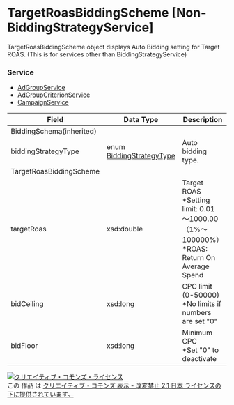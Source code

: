 # TargetRoasBiddingScheme [Non-BiddingStrategyService]
TargetRoasBiddingScheme object displays Auto Bidding setting for Target ROAS. (This is for services other than BiddingStrategyService)
### Service
+ [AdGroupService](../services/AdGroupService.md)
+ [AdGroupCriterionService](../services/AdGroupCriterionService.md)
+ [CampaignService](../services/CampaignService.md)

| Field | Data Type | Description | ADD | SET | REMOVE | 
|---|---|---|---|---|---|
| BiddingSchema(inherited)||||||
| biddingStrategyType| enum <a href="../data/BiddingStrategyType.md">BiddingStrategyType</a>| Auto bidding type.| Req| Req<br>                        (notupdatable)| ─ |
| TargetRoasBiddingScheme||||||
| targetRoas| xsd:double| Target ROAS<br>*Setting limit: 0.01 〜1000.00（1%〜100000%）<br>*ROAS: Return On Average Spend| ─| ─| ─ |
| bidCeiling| xsd:long| CPC limit (0-50000) <br>*No limits if numbers are set "0"| ─| ─| ─ |
| bidFloor| xsd:long| Minimum CPC <br>*Set "0" to deactivate| ─| ─| ─ |
<a rel="license" href="http://creativecommons.org/licenses/by-nd/2.1/jp/"><img alt="クリエイティブ・コモンズ・ライセンス" style="border-width:0" src="https://i.creativecommons.org/l/by-nd/2.1/jp/88x31.png" /></a><br />この 作品 は <a rel="license" href="http://creativecommons.org/licenses/by-nd/2.1/jp/">クリエイティブ・コモンズ 表示 - 改変禁止 2.1 日本 ライセンスの下に提供されています。</a>
